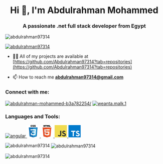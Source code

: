 <h1 align="center">Hi 👋, I'm Abdulrahman Mohammed</h1>
<h3 align="center">A passionate .net full stack developer from Egypt</h3>

<p align="left"> <img src="https://komarev.com/ghpvc/?username=abdulrahman97314&label=Profile%20views&color=0e75b6&style=flat" alt="abdulrahman97314" /> </p>

<p align="left"> <a href="https://github.com/ryo-ma/github-profile-trophy"><img src="https://github-profile-trophy.vercel.app/?username=abdulrahman97314" alt="abdulrahman97314" /></a> </p>

- 👨‍💻 All of my projects are available at [https://github.com/Abdulrahman97314?tab=repositories](https://github.com/Abdulrahman97314?tab=repositories)

- 📫 How to reach me **abdulrahman97314@gmail.com**

<h3 align="left">Connect with me:</h3>
<p align="left">
<a href="https://www.linkedin.com/in/abdulrahman-mohammed-am/" target="blank"><img align="center" src="https://raw.githubusercontent.com/rahuldkjain/github-profile-readme-generator/master/src/images/icons/Social/linked-in-alt.svg" alt="abdulrahman-mohammed-b3a782254/" height="30" width="40" /></a>
<a href="https://fb.com/weanta.malk.1" target="blank"><img align="center" src="https://raw.githubusercontent.com/rahuldkjain/github-profile-readme-generator/master/src/images/icons/Social/facebook.svg" alt="weanta.malk.1" height="30" width="40" /></a>
</p>

<h3 align="left">Languages and Tools:</h3>
<p align="left"> <a href="https://angular.io" target="_blank" rel="noreferrer"> <img src="https://angular.io/assets/images/logos/angular/angular.svg" alt="angular" width="40" height="40"/> </a> <a href="https://www.w3schools.com/css/" target="_blank" rel="noreferrer"> <img src="https://raw.githubusercontent.com/devicons/devicon/master/icons/css3/css3-original-wordmark.svg" alt="css3" width="40" height="40"/> </a> <a href="https://www.w3.org/html/" target="_blank" rel="noreferrer"> <img src="https://raw.githubusercontent.com/devicons/devicon/master/icons/html5/html5-original-wordmark.svg" alt="html5" width="40" height="40"/> </a> <a href="https://developer.mozilla.org/en-US/docs/Web/JavaScript" target="_blank" rel="noreferrer"> <img src="https://raw.githubusercontent.com/devicons/devicon/master/icons/javascript/javascript-original.svg" alt="javascript" width="40" height="40"/> </a> <a href="https://www.typescriptlang.org/" target="_blank" rel="noreferrer"> <img src="https://raw.githubusercontent.com/devicons/devicon/master/icons/typescript/typescript-original.svg" alt="typescript" width="40" height="40"/> </a> </p>

<p><img align="left" src="https://github-readme-stats.vercel.app/api/top-langs?username=abdulrahman97314&show_icons=true&locale=en&layout=compact" alt="abdulrahman97314" /></p>

<p>&nbsp;<img align="center" src="https://github-readme-stats.vercel.app/api?username=abdulrahman97314&show_icons=true&locale=en" alt="abdulrahman97314" /></p>

<p><img align="center" src="https://github-readme-streak-stats.herokuapp.com/?user=abdulrahman97314&" alt="abdulrahman97314" /></p>
